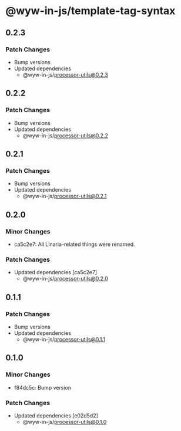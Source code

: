 # @wyw-in-js/template-tag-syntax

## 0.2.3

### Patch Changes

- Bump versions
- Updated dependencies
  - @wyw-in-js/processor-utils@0.2.3

## 0.2.2

### Patch Changes

- Bump versions
- Updated dependencies
  - @wyw-in-js/processor-utils@0.2.2

## 0.2.1

### Patch Changes

- Bump versions
- Updated dependencies
  - @wyw-in-js/processor-utils@0.2.1

## 0.2.0

### Minor Changes

- ca5c2e7: All Linaria-related things were renamed.

### Patch Changes

- Updated dependencies [ca5c2e7]
  - @wyw-in-js/processor-utils@0.2.0

## 0.1.1

### Patch Changes

- Bump versions
- Updated dependencies
  - @wyw-in-js/processor-utils@0.1.1

## 0.1.0

### Minor Changes

- f84dc5c: Bump version

### Patch Changes

- Updated dependencies [e02d5d2]
  - @wyw-in-js/processor-utils@0.1.0
